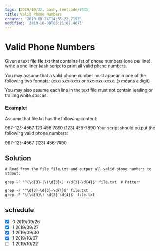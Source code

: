 ```yaml
---
tags: [2019/10/22, bash, leetcode/193]
title: Valid Phone Numbers
created: '2019-09-24T14:55:22.719Z'
modified: '2019-10-08T05:21:07.407Z'
---
```


# Valid Phone Numbers

Given a text file file.txt that contains list of phone numbers (one per line), write a one liner bash script to print all valid phone numbers.

You may assume that a valid phone number must appear in one of the following two formats: (xxx) xxx-xxxx or xxx-xxx-xxxx. (x means a digit)

You may also assume each line in the text file must not contain leading or trailing white spaces.

### Example:

Assume that file.txt has the following content:

987-123-4567
123 456 7890
(123) 456-7890
Your script should output the following valid phone numbers:

987-123-4567
(123) 456-7890

## Solution

```
# Read from the file file.txt and output all valid phone numbers to stdout.

grep -P '^(\d{3}-|\(\d{3}\) )\d{3}-\d{4}$' file.txt  # Pattern

grep -P '^\d{3}-\d{3}-\d{4}$' file.txt
grep -P '\(\d{3}\) \d{3}-\d{4}$' file.txt

```

## schedule

* [x] 0 2019/09/26
* [x] 1 2019/09/27
* [x] 1 2019/09/30
* [x] 1 2019/10/07
* [ ] 1 2019/10/22
